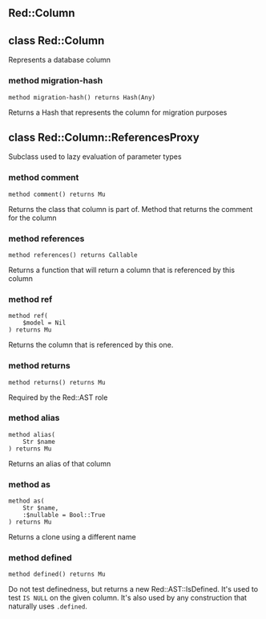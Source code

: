 Red::Column
-----------

class Red::Column
-----------------

Represents a database column

### method migration-hash

```perl6
method migration-hash() returns Hash(Any)
```

Returns a Hash that represents the column for migration purposes

class Red::Column::ReferencesProxy
----------------------------------

Subclass used to lazy evaluation of parameter types

### method comment

```perl6
method comment() returns Mu
```

Returns the class that column is part of. Method that returns the comment for the column

### method references

```perl6
method references() returns Callable
```

Returns a function that will return a column that is referenced by this column

### method ref

```perl6
method ref(
    $model = Nil
) returns Mu
```

Returns the column that is referenced by this one.

### method returns

```perl6
method returns() returns Mu
```

Required by the Red::AST role

### method alias

```perl6
method alias(
    Str $name
) returns Mu
```

Returns an alias of that column

### method as

```perl6
method as(
    Str $name,
    :$nullable = Bool::True
) returns Mu
```

Returns a clone using a different name

### method defined

```perl6
method defined() returns Mu
```

Do not test definedness, but returns a new Red::AST::IsDefined. It's used to test `IS NULL` on the given column. It's also used by any construction that naturally uses `.defined`.


